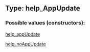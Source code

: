 ## Type: help\_AppUpdate  

### Possible values (constructors):

[help\_appUpdate](../constructors/help_appUpdate.md)  

[help\_noAppUpdate](../constructors/help_noAppUpdate.md)  


